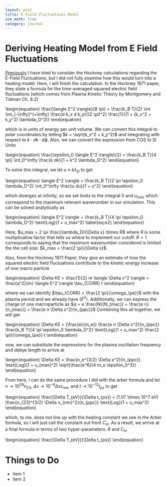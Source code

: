 ```yaml
---
layout: post
title: E Field Fluctuations Model
use_math: true
category: journal
---
```



# Deriving Heating Model from E Field Fluctuations

[Previously](https://ronak-n-desai.github.io/osunotebook/22aut2/) I have tried to consider the Hockney calculations regarding the E-Field Fluctuations, but I did not fully examine how this would turn into a heating model. Here, I will finish the calculation. In the Hockney 1971 paper, they state a formula for the time-averaged squared electric field fluctuations (which comes from Plasma Kinetic Theory by Montgomery and Tidman Ch. 8.2)

\begin{equation} \frac{\langle E^2 \rangle}{8 \pi} = \frac{k_B T}{2} \int \int_{-\infty}^{+\infty} \frac{d k_x d k_y}{(2 \pi)^2} \frac{1}{(1 + (k_x^2 + k_y^2) \lambda_D^2)} \end{equation}

which is in units of energy per unit volume. We can convert this integral to polar coordinates by letting $k = \sqrt{k_x^2 + k_y^2}$ and integrating with respect to $k \cdot dk \cdot d\phi$. Also, we can convert the expression from CGS to SI Units

\begin{equation}
\frac{\epsilon_0 \langle E^2 \rangle}{2} = \frac{k_B T}{4 \pi} \int_0^\infty \frac{k dk}{1 + k^2 \lambda_D^2}
\end{equation}

To solve this integral, we let $u \equiv k \lambda_D$ to get

\begin{equation}
\langle E^2 \rangle = \frac{k_B T}{2 \pi \epsilon_0 \lambda_D^2} \int_0^\infty \frac{u du}{1 + u^2}
\end{equation}

which diverges at infinity, so we set limits to the integral 0 and $u_{max}$ which correspond to the maximum relevant wavenumber in our simulation. This can be solved analytically as 

\begin{equation}
\langle E^2 \rangle = \frac{k_B T}{4 \pi \epsilon_0 \lambda_D^2} \text{Log}(1 + u_max^2) \label{eq:e2}
\end{equation}

Here, $u_max = 2 \pi \frac{\lambda_D}{\Delta x} \times R$ where $R$ is some multiplicative factor that tells us where to implement our cutoff. $R = 1$ corresponds to saying that the maximum wavenumber considered is limited the the cell size: $k_max = \frac{2 \pi}{\Delta x}$. 

Also, from the Hockney 1971 Paper, they give an estimate of how the squared electric field fluctuations contribute to the kinetic energy increase of one macro particle

\begin{equation}
\Delta KE = \frac{1}{2} m \langle \Delta v^2 \rangle  = \frac{q^2}{m} \langle E^2 \rangle \tau_{CORR} t
\end{equation}

where we can identify $\tau_{CORR} = \frac{2 \pi}{\omega_{pe}}$ with the plasma period and we already have $\langle E^2 \rangle$. Additionally, we can express the charge of one macroparticle as $q = e \frac{N}{N_{mac}} = \frac{e n}{n_{mac}} = \frac{e n \Delta x^2}{n_{ppc}}$ Combining this all together, we will get 

\begin{equation}
\Delta KE = (\frac{e}{m_e}) \frac{e n \Delta x^2}{n_{ppc}} \frac{k_B T}{4 \pi \epsilon_0 \lambda_D^2} \text{Log}(1 + u_max^2) \frac{2 \pi}{\omega_{pe}} t 
\end{equation}

now, we can substitute the expressions for the plasma oscillation frequency and debye length to arrive at 

\begin{equation}
\Delta KE = \frac{n_e^{3/2} \Delta x^2}{n_{ppc}} \text{Log}(1 + u_{max}^2) \sqrt{\frac{e^6}{4 m_e \epsilon_0^3}}
\end{equation}

From here, I can do the same procedure I did with the arber formula and let $n \rightarrow 10^{29} n_{23}$, $\Delta x \rightarrow 10^{-9} \Delta x x_{nm}$, and $t \rightarrow 10^{-12} t_{ps}$ to get 

\begin{equation}
\frac{\Delta T_{eV}}{\Delta t_{ps}} = (1.07 \times 10^7 eV) \frac{n_{23}^{3/2} \Delta x_{nm}^2}{n_{ppc}} \text{Log}(1 + u_max^2)
\end{equation}

which, to me, does not line up with the heating constant we see in the Arber formula, so I will just call the constant out front $C_H$. As a result, we arrive at a final formula in terms of two hyper-parameters: $R$ and $C_H$. 

\begin{equation}
\frac{\Delta T_{eV}}{\Delta t_{ps}}
\end{equation}





# Things to Do
- Item 1
- Item 2
